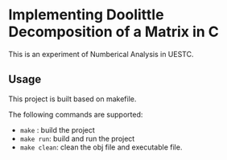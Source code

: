 # Implementing Doolittle Decomposition of a Matrix in C
This is an experiment of Numberical Analysis in UESTC.

## Usage
This project is built based on makefile.

The following commands are supported:
* `make` : build the project
* `make run`: build and run the project
* `make clean`: clean the obj file and executable file.
